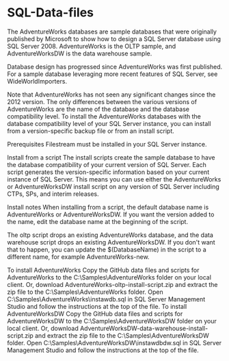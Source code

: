 # SQL-Data-files


The AdventureWorks databases are sample databases that were originally published by Microsoft to show how to design a SQL Server database using SQL Server 2008. AdventureWorks is the OLTP sample, and AdventureWorksDW is the data warehouse sample.

Database design has progressed since AdventureWorks was first published. For a sample database leveraging more recent features of SQL Server, see WideWorldImporters.

Note that AdventureWorks has not seen any significant changes since the 2012 version. The only differences between the various versions of AdventureWorks are the name of the database and the database compatibility level. To install the AdventureWorks databases with the database compatibility level of your SQL Server instance, you can install from a version-specific backup file or from an install script.

Prerequisites
Filestream must be installed in your SQL Server instance.

Install from a script
The install scripts create the sample database to have the database compatibility of your current version of SQL Server. Each script generates the version-specific information based on your current instance of SQL Server. This means you can use either the AdventureWorks or AdventureWorksDW install script on any version of SQL Server including CTPs, SPs, and interim releases.

Install notes
When installing from a script, the default database name is AdventureWorks or AdventureWorksDW. If you want the version added to the name, edit the database name at the beginning of the script.

The oltp script drops an existing AdventureWorks database, and the data warehouse script drops an existing AdventureWorksDW. If you don't want that to happen, you can update the $(DatabaseName) in the script to a different name, for example AdventureWorks-new.

To install AdventureWorks
Copy the GitHub data files and scripts for AdventureWorks to the C:\Samples\AdventureWorks folder on your local client.
Or, download AdventureWorks-oltp-install-script.zip and extract the zip file to the C:\Samples\AdventureWorks folder.
Open C:\Samples\AdventureWorks\instawdb.sql in SQL Server Management Studio and follow the instructions at the top of the file.
To install AdventureWorksDW
Copy the GitHub data files and scripts for AdventureWorksDW to the C:\Samples\AdventureWorksDW folder on your local client.
Or, download AdventureWorksDW-data-warehouse-install-script.zip and extract the zip file to the C:\Samples\AdventureWorksDW folder.
Open C:\Samples\AdventureWorksDW\instawdbdw.sql in SQL Server Management Studio and follow the instructions at the top of the file.
 
